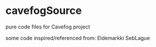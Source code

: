# cavefogSource
pure code files for Cavefog project

some code inspired/referenced from:
Eldemarkki
SebLague

